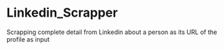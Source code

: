 # Linkedin_Scrapper
Scrapping complete detail from Linkedin about a person as its URL of the profile as input
